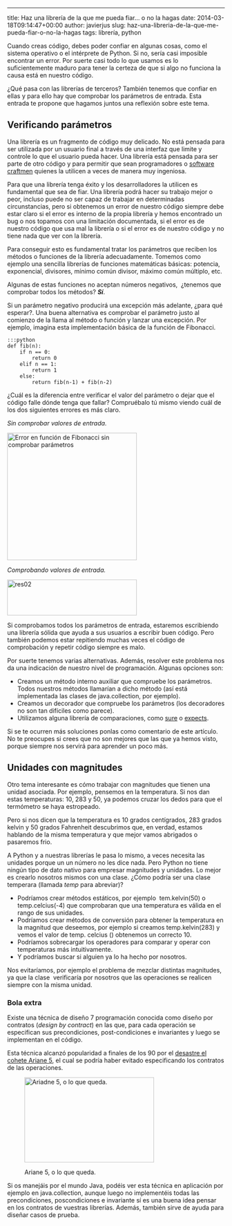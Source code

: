---
title: Haz una librería de la que me pueda fiar… o no la hagas
date: 2014-03-18T09:14:47+00:00
author: javierjus
slug: haz-una-libreria-de-la-que-me-pueda-fiar-o-no-la-hagas
tags: librería, python

Cuando creas código, debes poder confiar en algunas cosas, como el sistema operativo o el intérprete de Python. Si no, sería casi imposible encontrar un error. Por suerte casi todo lo que usamos es lo suficientemente maduro para tener la certeza de que si algo no funciona la causa está en nuestro código.

¿Qué pasa con las librerías de terceros? También tenemos que confiar en ellas y para ello hay que comprobar los parámetros de entrada. Esta entrada te propone que hagamos juntos una reflexión sobre este tema.

## Verificando parámetros

Una librería es un fragmento de código muy delicado. No está pensada para ser utilizada por un usuario final a través de una interfaz que limite y controle lo que el usuario pueda hacer. Una librería está pensada para ser parte de otro código y para permitir que sean programadores o [software craftmen](http://manifesto.softwarecraftsmanship.org/ "manifesto softwarecraftsmanship") quienes la utilicen a veces de manera muy ingeniosa.

Para que una librería tenga éxito y los desarrolladores la utilicen es fundamental que sea de fiar. Una librería podrá hacer su trabajo mejor o peor, incluso puede no ser capaz de trabajar en determinadas circunstancias, pero si obtenemos un error de nuestro código siempre debe estar claro si el error es interno de la propia librería y hemos encontrado un bug o nos topamos con una limitación documentada, si el error es de nuestro código que usa mal la librería o si el error es de nuestro código y no tiene nada que ver con la librería.

Para conseguir esto es fundamental tratar los parámetros que reciben los métodos o funciones de la librería adecuadamente. Tomemos como ejemplo una sencilla librerías de funciones matemáticas básicas: potencia, exponencial, divisores, mínimo común divisor, máximo común múltiplo, etc.

Algunas de estas funciones no aceptan números negativos,  ¿tenemos que comprobar todos los métodos? _**Sí**_.

Si un parámetro negativo producirá una excepción más adelante, ¿para qué esperar?. Una buena alternativa es comprobar el parámetro justo al comienzo de la llama al método o función y lanzar una excepción. Por ejemplo, imagina esta implementación básica de la función de Fibonacci.

    :::python
    def fib(n):
        if n == 0:
            return 0
        elif n == 1:
            return 1
        else:
            return fib(n-1) + fib(n-2)

¿Cuál es la diferencia entre verificar el valor del parámetro o dejar que el código falle dónde tenga que fallar? Compruébalo tú mismo viendo cuál de los dos siguientes errores es más claro.

_Sin comprobar valores de entrada._

[<img class="size-medium wp-image-2266" alt="Error en función de Fibonacci sin comprobar parámetros" src="http://new.pybonacci.org/images/2014/03/res01.jpg?w=300" width="300" height="295" srcset="https://pybonacci.org/wp-content/uploads/2014/03/res01.jpg 621w, https://pybonacci.org/wp-content/uploads/2014/03/res01-300x295.jpg 300w" sizes="(max-width: 300px) 100vw, 300px" />](http://new.pybonacci.org/images/2014/03/res01.jpg)

_Comprobando valores de entrada._

[<img class="alignnone size-medium wp-image-2267" alt="res02" src="http://new.pybonacci.org/images/2014/03/res02.jpg?w=300" width="300" height="83" srcset="https://pybonacci.org/wp-content/uploads/2014/03/res02.jpg 621w, https://pybonacci.org/wp-content/uploads/2014/03/res02-300x83.jpg 300w" sizes="(max-width: 300px) 100vw, 300px" />](http://new.pybonacci.org/images/2014/03/res02.jpg)

Si comprobamos todos los parámetros de entrada, estaremos escribiendo una librería sólida que ayuda a sus usuarios a escribir buen código. Pero también podemos estar repitiendo muchas veces el código de comprobación y repetir código siempre es malo.

Por suerte tenemos varias alternativas. Además, resolver este problema nos da una indicación de nuestro nivel de programación. Algunas opciones son:

  * Creamos un método interno auxiliar que compruebe los parámetros. Todos nuestros métodos llamarían a dicho método (así está implementada las clases de java.collection, por ejemplo).
  * Creamos un decorador que compruebe los parámetros (los decoradores no son tan difíciles como parece).
  * Utilizamos alguna librería de comparaciones, como [sure](https://github.com/gabrielfalcao/sure "sure") o [expects](https://expects.readthedocs.org/en/0.2.0/ "Expects").

Si se te ocurren más soluciones ponlas como comentario de este artículo. No te preocupes si crees que no son mejores que las que ya hemos visto, porque siempre nos servirá para aprender un poco más.

## Unidades con magnitudes

Otro tema interesante es cómo trabajar con magnitudes que tienen una unidad asociada. Por ejemplo, pensemos en la temperatura. Si nos dan estas temperaturas: 10, 283 y 50, ya podemos cruzar los dedos para que el termómetro se haya estropeado.

Pero si nos dicen que la temperatura es 10 grados centígrados, 283 grados kelvin y 50 grados Fahrenheit descubrimos que, en verdad, estamos hablando de la misma temperatura y que mejor vamos abrigados o pasaremos frio.

A Python y a nuestras librerías le pasa lo mismo, a veces necesita las unidades porque un un número no les dice nada. Pero Python no tiene ningún tipo de dato nativo para empresar magnitudes y unidades. Lo mejor es crearlo nosotros mismos con una clase. ¿Cómo podría ser una clase temperara (llamada _temp_ para abreviar)?

  * Podríamos crear métodos estáticos, por ejemplo  tem.kelvin(50) o temp.celcius(-4) que comprobaran que una temperatura es válida en el rango de sus unidades.
  * Podríamos crear métodos de conversión para obtener la temperatura en la magnitud que deseemos, por ejemplo si creamos temp.kelvin(283) y vemos el valor de temp. celcius () obtenemos un correcto 10.
  * Podríamos sobrecargar los operadores para comparar y operar con temperaturas más intuitivamente.
  * Y podríamos buscar si alguien ya lo ha hecho por nosotros.

Nos evitaríamos, por ejemplo el problema de mezclar distintas magnitudes, ya que la clase  verificaría por nosotros que las operaciones se realicen siempre con la misma unidad.

### Bola extra

Existe una técnica de diseño 7 programación conocida como diseño por contratos (_design by contract_) en las que, para cada operación se especifican sus precondiciones, post-condiciones e invariantes y luego se implementan en el código.

Esta técnica alcanzó popularidad a finales de los 90 por el [desastre el cohete Ariane 5](http://www.around.com/ariane.html "Ariane 5 crashes"), el cual se podría haber evitado especificando los contratos de las operaciones.<figure id="attachment_2268" style="width: 300px" class="wp-caption alignnone">

[<img class="size-medium wp-image-2268" alt="Ariadne 5, o lo que queda." src="http://new.pybonacci.org/images/2014/03/ariane_5_self-destruction.jpg?w=300" width="300" height="197" srcset="https://pybonacci.org/wp-content/uploads/2014/03/ariane_5_self-destruction.jpg 400w, https://pybonacci.org/wp-content/uploads/2014/03/ariane_5_self-destruction-300x197.jpg 300w" sizes="(max-width: 300px) 100vw, 300px" />](http://new.pybonacci.org/images/2014/03/ariane_5_self-destruction.jpg)<figcaption class="wp-caption-text">Ariane 5, o lo que queda.</figcaption></figure> 

Si os manejáis por el mundo Java, podéis ver esta técnica en aplicación por ejemplo en java.collection, aunque luego no implementéis todas las precondiciones, poscondiciones e invariante sí es una buena idea pensar en los contratos de vuestras librerías. Además, también sirve de ayuda para diseñar casos de prueba.